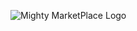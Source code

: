 ![Mighty MarketPlace Logo]([https://github.com/mkamien1993/mighty/blob/main/app/assets/images/nft.jpg])
